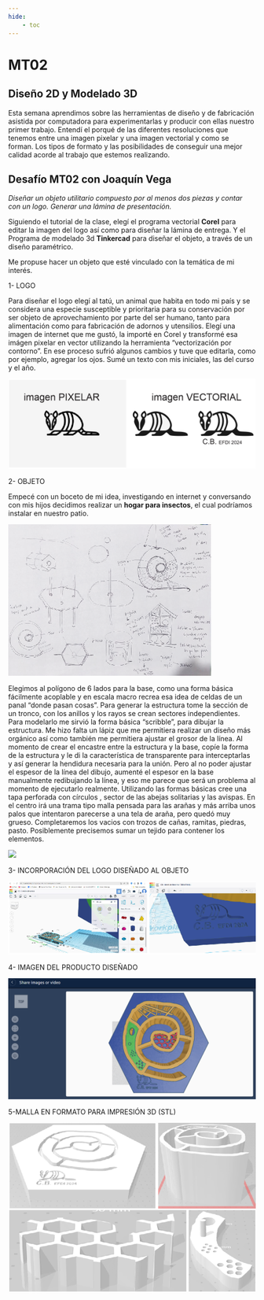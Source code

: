 ```yaml
---
hide:
    - toc
---
```


# MT02
## Diseño 2D y Modelado 3D

Esta semana aprendimos sobre las herramientas de diseño y de fabricación asistida por computadora para experimentarlas y producir con ellas nuestro primer trabajo.
Entendí el porqué de las diferentes resoluciones que  tenemos entre una imagen pixelar y una imagen vectorial y como se forman. Los tipos de formato y las posibilidades de conseguir una mejor calidad   acorde al trabajo que estemos realizando. 

## Desafío MT02 con Joaquín Vega
*Diseñar un objeto utilitario compuesto por al menos dos piezas y contar con un logo.*
*Generar una lámina de presentación.*

Siguiendo el tutorial de la clase, elegí el programa vectorial **Corel** para editar la imagen del logo así como para diseñar la lámina de entrega. Y el Programa de modelado 3d **Tinkercad** para diseñar el objeto, a través de un diseño paramétrico.

Me propuse hacer un objeto que esté vinculado con la temática de mi interés.

1- LOGO

Para diseñar el logo elegí al tatú, un animal  que habita en todo mi país y  se considera una especie susceptible y prioritaria para su conservación por ser objeto de aprovechamiento por parte del ser humano, tanto para alimentación como para fabricación de adornos y utensilios.
Elegí una imagen de internet que me gustó, la importé en Corel y transformé esa imágen pixelar en vector utilizando la herramienta “vectorización por contorno”. En ese proceso  sufrió algunos cambios y tuve que editarla, como por ejemplo,  agregar los ojos. Sumé  un texto con mis iniciales, las del curso y el año. 

![](../images/MT02/LOGO.PNG)

2- OBJETO

Empecé con un boceto de mi idea, investigando en internet y conversando con mis hijos decidimos realizar un **hogar para insectos**, el cual podríamos instalar en nuestro patio.

![](../images/MT02/boceto.PNG)

 Elegimos al polígono de 6 lados para la base, como una forma básica fácilmente acoplable y en escala macro recrea esa idea de celdas de un panal “donde pasan cosas”. Para generar  la estructura tome la sección de un tronco, con los anillos y los rayos se crean sectores independientes. Para modelarlo  me sirvió la forma básica “scribble”, para dibujar la estructura. Me hizo falta un lápiz que me permitiera realizar un diseño más orgánico así como también me permitiera ajustar el grosor de la línea.  Al momento de crear el encastre entre la estructura y la base, copíe la forma de la estructura y le di la característica de transparente para interceptarlas y así generar la hendidura necesaria para la unión.  Pero al no poder ajustar el espesor de la línea del dibujo, aumenté el espesor en la base manualmente  redibujando la línea, y eso me parece que será un problema al momento de ejecutarlo realmente.
Utilizando las formas básicas cree una tapa perforada con círculos , sector de las abejas solitarias y las avispas. En el centro irá una trama tipo malla pensada para las arañas y más arriba unos palos que intentaron parecerse a una tela de araña, pero quedó muy grueso. Completaremos los vacios con trozos de cañas, ramitas, piedras, pasto. Posiblemente precisemos sumar un tejido para contener los elementos. 

![](../images/MT02/diseñotinker.PNG)

3- INCORPORACIÓN DEL LOGO DISEÑADO AL OBJETO

![](../images/MT02/logoenbase.PNG)

4- IMAGEN DEL PRODUCTO DISEÑADO

![](../images/MT02/IMAGENDELOBJETO.png)

5-MALLA EN FORMATO PARA IMPRESIÓN 3D (STL)

![](../images/MT02/mallaSTL.PNG)



